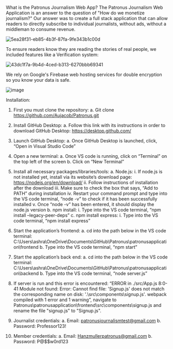 What is the Patronus Journalism Web App?
The Patronus Journalism Web Application is an answer to the question of "How do we monetize journalism?"
Our answer was to create a full stack application that can allow readers to directly subscribe to individual journalists, without ads, without a middleman to consume revenue.



![5ea28f31-eb85-4b3f-87fa-9fe343b1c00d](https://github.com/user-attachments/assets/e4c0de7e-ae0d-42a2-8419-666a415a6171)



To ensure readers know they are reading the stories of real people, we included features like a Verification system: 

![43dc1f7a-9b4d-4ced-b313-6270bbb69341](https://github.com/user-attachments/assets/b437c637-423b-4eae-98d1-8800759d11ce)




We rely on Google's Firebase web hosting services for double encryption so you know your data is safe.

![image](https://github.com/user-attachments/assets/005418ff-f04a-4fb1-b741-4b348eacebc8)






Installation:
1.	First you must clone the repository:
a.	Git clone https://github.com/Aujacob/Patronus.git

2.	Install GitHub Desktop:
a.	Follow this link with its instructions in order to download GitHub Desktop: https://desktop.github.com/

3.	Launch GitHub Desktop:
a.	Once GitHub Desktop is launched, click, “Open in Visual Studio Code”

4.	Open a new terminal:
a.	Once VS code is running, click on “Terminal” on the top left of the screen 
b.	Click on “New Terminal”

5.	Install all necessary packages/libraries/tools:
a.	Node.js: 
i.	If node.js is not installed yet, install via its website’s download page: https://nodejs.org/en/download/
ii.	Follow instructions of installation after the download
iii.	Make sure to check the box that says, “Add to PATH” during installation
iv.	Restart your command prompt and type into the VS code terminal, “node -v” to check if it has been successfully installed
v.	Once “node -v” has been entered, it should display the node.js version
b.	npm install:
i.	Type into the VS code terminal, “npm install –legacy-peer-deps”
c.	npm install express:
i.	Type into the VS code terminal, “npm install express”

6.	Start the application’s frontend:
a.	cd into the path below in the VS code terminal:
C:\Users\ashra\OneDrive\Documents\GitHub\Patronus\patronusapplication\frontend
b.	Type into the VS code terminal, “npm start”

7.	Start the application’s back end:
a.	cd into the path below in the VS code terminal: C:\Users\ashra\OneDrive\Documents\GitHub\Patronus\patronusapplication\backend
b.	Type into the VS code terminal, “node server.js”

8.	If server is run and this error is encountered: “ERROR in ./src/App.js 8:0-41 Module not found: Error: Cannot find file: 'Signup.js' does not match the corresponding name on disk: '.\src\components\signup.js'. webpack compiled with 1 error and 1 warning”, navigate to Patronus\patronusapplication\frontend\src\components\signup.js and rename the file "signup.js" to "Signup.js".

9.	Journalist credentials:
a.	Email: patronusjournalismtest@gmail.com
b.	Password: Professor123!
10.	Member credentials:
a.	Email: Hanzmullerpatronus@gmail.com	
b.	Password: P@$$w0rd123
